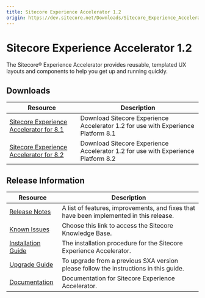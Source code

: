 ```yaml
---
title: Sitecore Experience Accelerator 1.2 
origin: https://dev.sitecore.net/Downloads/Sitecore_Experience_Accelerator/12/Sitecore_Experience_Accelerator_12_Initial_Release.aspx
---
```


# Sitecore Experience Accelerator 1.2

The Sitecore® Experience Accelerator provides reusable, templated UX layouts and components to help you get up and running quickly.

## Downloads

 | Resource | Description |
 | --- | --- |
 | [Sitecore Experience Accelerator for 8.1](https://sitecoredev.azureedge.net/~/media/F6B8808F32274AC7BE661DFF4CEE96B2.ashx?date=20161219T110025) | Download Sitecore Experience Accelerator 1.2 for use with Experience Platform 8.1 |
 | [Sitecore Experience Accelerator for 8.2](https://sitecoredev.azureedge.net/~/media/59EA100CCCD248F7A698E3E8CDDD8D7D.ashx?date=20161219T110354) | Download Sitecore Experience Accelerator 1.2 for use with Experience Platform 8.2 |

## Release Information

 | Resource | Description |
 | --- | --- |
 | [Release Notes](/downloads/Sitecore%20Experience%20Accelerator/12/Sitecore%20Experience%20Accelerator%2012%20Initial%20Release/Release%20Notes) | A list of features, improvements, and fixes that have been implemented in this release. |
 | [Known Issues](https://kb.sitecore.net/articles/196733) | Choose this link to access the Sitecore Knowledge Base. |
 | [Installation Guide](https://sitecoredev.azureedge.net/~/media/49806DF13C7A40AFBB07F6185CD56A4A.ashx?date=20161219T115413) | The installation procedure for the Sitecore Experience Accelerator. |
 | [Upgrade Guide](https://sitecoredev.azureedge.net/~/media/1E4646F8DC2F49D8BF9772A3010206B9.ashx?date=20161219T115733) | To upgrade from a previous SXA version please follow the instructions in this guide. |
 | [Documentation](https://doc.sitecore.net:443/en/Products/Sitecore%20Experience%20Accelerator) | Documentation for Sitecore Experience Accelerator. |